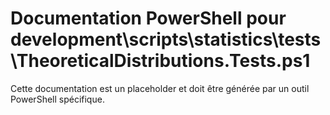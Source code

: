 # Documentation PowerShell pour development\scripts\statistics\tests\TheoreticalDistributions.Tests.ps1

Cette documentation est un placeholder et doit être générée par un outil PowerShell spécifique.
